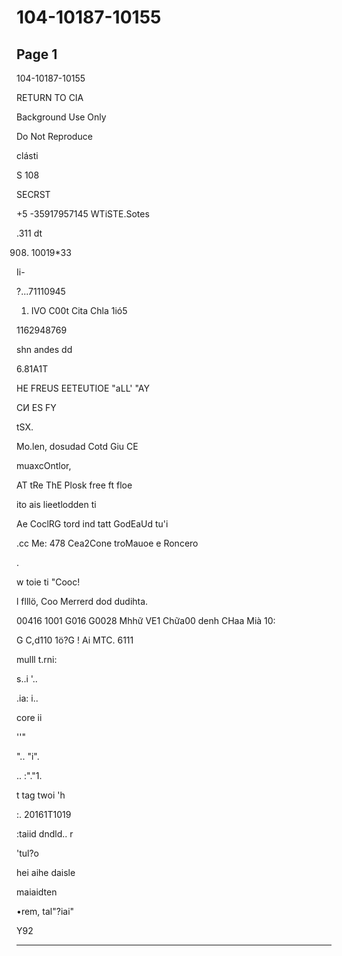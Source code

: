 # 104-10187-10155

## Page 1

104-10187-10155

RETURN TO CIA

Background Use Only

Do Not Reproduce

clásti

S 108

SECRST

+5 -35917957145 WTiSTE.Sotes

.311 dt

908. 10019*33

Ii-

?...71110945

1. IVO C00t Cita Chla 1ió5

1162948769

shn andes dd

6.81A1T

HE FREUS EETEUTIOE "aLL' "AY

СИ ES FY

tSX.

Mo.len, dosudad Cotd Giu CE

muaxcOntlor,

AT tRe ThE Plosk free ft floe

ito ais lieetlodden ti

Ae CoclRG tord ind tatt GodEaUd tu'i

.cc Me: 478 Cea2Cone troMauoe e Roncero

.

w toie ti "Cooc!

l flllö, Coo Merrerd dod dudihta.

00416 1001 G016 G0028 Mhhữ VE1 Chữa00 denh CHaa Mià 10:

G C,d110 1ö?G ! Ai MTC. 6111

mulll t.rni:

s..i '..

.ia: i..

core ii

''"

".. "i".

.. :"."1.

t tag twoi 'h

:. 20161T1019

:taiid dndld.. r

'tul?o

hei aihe daisle

maiaidten

•rem, tal"?iai"

Y92

---

